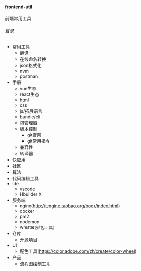 #### frontend-util
前端常用工具
###### 目录
- 常用工具
  - 翻译
  - 在线命名转换
  - json格式化
  - nvm
  - postman
- 手册
  - vue生态
  - react生态
  - html
  - css
  - js/拓展语言
  - bundle/cli
  - 包管理器
  - 版本控制
    - git官网
    - git常用指令
  - 兼容性
  - 转译器
- 快应用
- 社区
- 算法
- 代码编辑工具
- ide
  - vscode
  - Hbuilder X
- 服务端
  - nginx(http://tengine.taobao.org/book/index.html)
  - docker
  - pm2
  - nodemon
  - whistle(抓包工具)
- 仓库
  - 开源项目
- UI
  - 配色工具(https://color.adobe.com/zh/create/color-wheel)
- 产品
  - 流程图绘制工具
